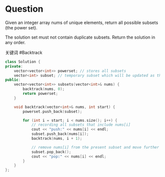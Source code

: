 # Question
Given an integer array nums of unique elements, return all possible 
subsets
 (the power set).

The solution set must not contain duplicate subsets. Return the solution in any order.

关键词 #Backtrack

```cpp
class Solution {
private:
	vector<vector<int>> powerset; // stores all subsets
	vector<int> subset; // temporary subset which will be updated as the recursive function executes    
public:
	vector<vector<int>> subsets(vector<int>& nums) {
		backtrack(nums, 0);
		return powerset;
	}

	void backtrack(vector<int>& nums, int start) {
		powerset.push_back(subset);

		for (int i = start; i < nums.size(); i++) {
			// recording all subsets that include nums[i]
			cout << "push:" << nums[i] << endl;
			subset.push_back(nums[i]);
			backtrack(nums, i + 1);

			// remove nums[i] from the present subset and move further to explore subsets that don't contain nums[i]
			subset.pop_back();
			cout << "pop:" << nums[i] << endl;
		}
	}
};
```

